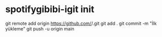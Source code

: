 # spotifygibibi-igit init
git remote add origin https://github.com/<kullanici-adiniz>/<repo-adiniz>.git
git add .
git commit -m "İlk yükleme"
git push -u origin main
